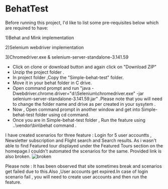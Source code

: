 # BehatTest

Before running this project, I'd like to list some pre-requisites below which are required to have:

1)Behat and Mink implementation

2)Selenium webdriver implementation

3)Chromedriver.exe & selenium-server-standalone-3.141.59 

* Click on clone or download button and again click on "Download ZIP"
* Unzip the project folder .
* In project folder ,Copy the "Simple-behat-test" folder.
* Move it in your behat folder in C drive.
* Open command prompt and run "java -Dwebdriver.chrome.driver="d:\Selenium\chromedriver.exe" -jar selenium-server-standalone-3.141.59.jar" .Please note that you will need to change the folder name and drive as per created in your sysytem . 
* Now , Open command prompt in another window and get into Simple-behat-test folder using cd command.
* Once you are in Simple-behat-test folder , Run the feature using ..\vendor\bin\behat command .



I have created scenarios for three feature : Login for 5 user accountts ,  Newsletter subscription and Flight search and Search results.
As i wasn't able to find Featured tour displayed under the Featured Tours section on the homepage.I couldn't automated the scenarios for the same. Provided link is also broken.
![broken](https://user-images.githubusercontent.com/35330885/75548325-07ed5080-5a53-11ea-8927-2190e9f59ef7.png)




Please note : It has been observed that site sometimes break and scenarios get failed due to this.Also ,User accounts get expired.In case of login scenario fail , you will need to create user accounts and then run the feature.





